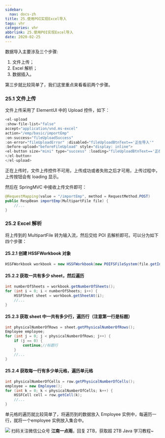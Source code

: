 ```yaml
---
sidebar:
  nav: docs-zh
title: 25.使用POI实现Excel导入
tags: vhr
categories: vhr
abbrlink: 25.使用POI实现Excel导入
date: 2020-02-25
---
```



数据导入主要涉及三个步骤:

1. 文件上传；
2. Excel 解析；
3. 数据插入。

第三步就比较简单了，我们这里重点来看看前两个步骤。

### 25.1 文件上传

文件上传采用了 ElementUI 中的 Upload 控件，如下：

```js
<el-upload
:show-file-list="false"
accept="application/vnd.ms-excel"
action="/emp/basic/importEmp"
:on-success="fileUploadSuccess"
:on-error="fileUploadError" :disabled="fileUploadBtnText=='正在导入'"
:before-upload="beforeFileUpload" style="display: inline">
<el-button size="mini" type="success" :loading="fileUploadBtnText=='正在导入'"><i class="fa fa-lg fa-level-up" style="margin-right: 5px"></i>{{fileUploadBtnText}}
</el-button>
</el-upload>
```

正在上传时，文件上传控件不可用，上传成功或者失败之后才可用，上传过程中，上传按钮会有 loading 显示。

然后在 SpringMVC 中接收上传文件即可：

```java
@RequestMapping(value = "/importEmp", method = RequestMethod.POST)
public RespBean importEmp(MultipartFile file) {
    //...
}
```

### 25.2 Excel 解析

将上传到的 MultipartFile 转为输入流，然后交给 POI 去解析即可。可以分为如下四个步骤：

#### 25.2.1 创建 HSSFWorkbook 对象

```java
HSSFWorkbook workbook = new HSSFWorkbook(new POIFSFileSystem(file.getInputStream()));
```

#### 25.2.2 获取一共有多少 sheet，然后遍历

```java
int numberOfSheets = workbook.getNumberOfSheets();
for (int i = 0; i < numberOfSheets; i++) {
    HSSFSheet sheet = workbook.getSheetAt(i);
    //...
}
```

#### 25.2.3 获取 sheet 中一共有多少行，遍历行（注意第一行是标题）

```java
int physicalNumberOfRows = sheet.getPhysicalNumberOfRows();
Employee employee;
for (int j = 0; j < physicalNumberOfRows; j++) {
    if (j == 0) {
        continue;//标题行
    }
    //...
}
```

#### 25.2.4 获取每一行有多少单元格，遍历单元格

```java
int physicalNumberOfCells = row.getPhysicalNumberOfCells();
employee = new Employee();
for (int k = 0; k < physicalNumberOfCells; k++) {
    HSSFCell cell = row.getCell(k);
    //...
}
```

单元格的遍历就比较简单了，将遍历到的数据放入 Employee 实例中，每遍历一行，就将一个employee 实例放入集合中。


![](http://img.itboyhub.com//2020/04/vhr/weixin.jpg)
扫码关注微信公众号 **江南一点雨**，回复 2TB，获取超 2TB Java 学习教程~


